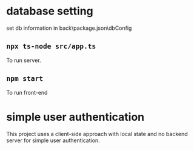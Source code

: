 # database setting
set db information in back\package.json\dbConfig

## `npx ts-node src/app.ts`
To run server.

## `npm start`
To run front-end

# simple user authentication
This project uses a client-side approach with local state and no backend server for simple user authentication.
